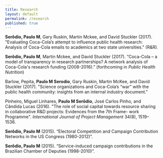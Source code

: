 ```yaml
---
title: Research
layout: default
permalink: /research
published: true
---
```


**Serôdio, Paulo M**, Gary Ruskin, Martin Mckee, and David Stuckler (2017). "Evaluating Coca-Cola’s attempt to influence public health research: Analysis of Coca-Cola emails to academics at two state universities." (R&R).

**Serôdio, Paulo M**, Martin Mckee, and David Stuckler (2017). “Coca-Cola – a model of transparency in research partnerships? A network analysis of Coca-Cola's research funding (2008-2016).” (forthcoming in _Public Health Nutrition_)

Barlow, Pepita, **Paulo M Serodio**, Gary Ruskin, Martin McKee, and David Stuckler (2017). "Science organizations and Coca-Cola’s “war” with the public health community:  insights from an internal industry document." 

Pinheiro, Miguel Linhares, **Paulo M Serôdio**, José Carlos Pinho, and Cândida Lucas (2016). "The role of social capital towards resource sharing in collaborative R&D projects: Evidences from the 7th Frame- work Programme". _International Journal of Project Management_ 34(8), 1519–1536.

**Serôdio, Paulo M** (2015). “Electoral Competition and Campaign Contribution Networks in the US Congress (1980-2012)”.

**Serôdio, Paulo M** (2015). “Service-induced campaign contributions in the Brazilian Chamber of Deputies (1998-2010)”.
